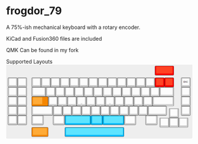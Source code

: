 # frogdor_79
A 75%-ish mechanical keyboard with a rotary encoder.

KiCad and Fusion360 files are included 

QMK Can be found in my fork

Supported Layouts
![Layout.PNG](Layout.PNG)
